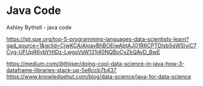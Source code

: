 # Java Code
 Ashley Bythell - java code


https://jpt.spe.org/top-5-programming-languages-data-scientists-learn?gad_source=1&gclid=CjwKCAiAloavBhBOEiwAbtAJO1R6CPTDlsb5qWSjyiC7Cyg-UFUpR6ybYHtDz-LwgoVsW131j40NQBoCyZkQAvD_BwE

https://medium.com/@thijser/doing-cool-data-science-in-java-how-3-dataframe-libraries-stack-up-5e6ccb7b437
https://www.knowledgehut.com/blog/data-science/java-for-data-science
